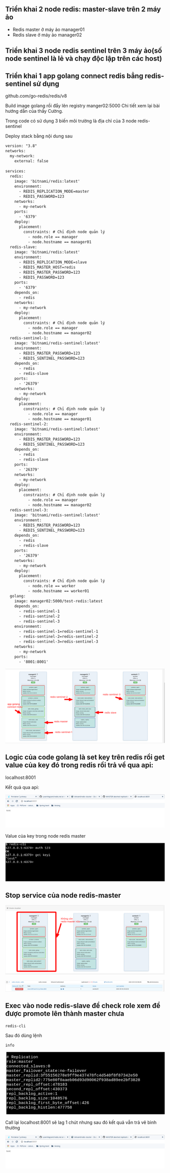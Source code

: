 ## Triển khai 2 node redis: master-slave trên 2 máy ảo

- Redis master ở máy ảo manager01
- Redis slave ở máy ảo manager02

## Triển khai 3 node redis sentinel trên 3 máy ảo(số node sentinel là lẻ và chạy độc lập trên các host)

## Triển khai 1 app golang connect redis bẳng redis-sentinel sử dụng

github.com/go-redis/redis/v8

Build image golang rồi đẩy lên registry manger02:5000 Chi tiết xem lại bài hướng dẫn của thầy Cường.

Trong code có sử dụng 3 biến môi trường là địa chỉ của 3 node redis-sentinel

Deploy stack bằng nội dung sau

```
version: "3.8"
networks:
  my-network:
    external: false

services:
  redis:
    image: 'bitnami/redis:latest'
    environment:
      - REDIS_REPLICATION_MODE=master
      - REDIS_PASSWORD=123
    networks:
      - my-network
    ports:
      - '6379'
    deploy:
      placement:
        constraints: # Chỉ định node quản lý
          - node.role == manager
          - node.hostname == manager01
  redis-slave:
    image: 'bitnami/redis:latest'
    environment:
      - REDIS_REPLICATION_MODE=slave
      - REDIS_MASTER_HOST=redis
      - REDIS_MASTER_PASSWORD=123
      - REDIS_PASSWORD=123
    ports:
      - '6379'
    depends_on:
      - redis
    networks:
      - my-network
    deploy:
      placement:
        constraints: # Chỉ định node quản lý
          - node.role == manager
          - node.hostname == manager02
  redis-sentinel-1:
    image: 'bitnami/redis-sentinel:latest'
    environment:
      - REDIS_MASTER_PASSWORD=123
      - REDIS_SENTINEL_PASSWORD=123
    depends_on:
      - redis
      - redis-slave
    ports:
      - '26379'
    networks:
      - my-network
    deploy:
      placement:
        constraints: # Chỉ định node quản lý
          - node.role == manager
          - node.hostname == manager01
  redis-sentinel-2:
    image: 'bitnami/redis-sentinel:latest'
    environment:
      - REDIS_MASTER_PASSWORD=123
      - REDIS_SENTINEL_PASSWORD=123
    depends_on:
      - redis
      - redis-slave
    ports:
      - '26379'
    networks:
      - my-network
    deploy:
      placement:
        constraints: # Chỉ định node quản lý
          - node.role == manager
          - node.hostname == manager02
  redis-sentinel-3:
    image: 'bitnami/redis-sentinel:latest'
    environment:
      - REDIS_MASTER_PASSWORD=123
      - REDIS_SENTINEL_PASSWORD=123
    depends_on:
      - redis
      - redis-slave
    ports:
      - '26379'
    networks:
      - my-network
    deploy:
      placement:
        constraints: # Chỉ định node quản lý
          - node.role == worker
          - node.hostname == worker01
  golang:
    image: manager02:5000/test-redis:latest
    depends_on:
      - redis-sentinel-1
      - redis-sentinel-2
      - redis-sentinel-3
    environment:
      - redis-sentinel-1=redis-sentinel-1
      - redis-sentinel-2=redis-sentinel-2
      - redis-sentinel-3=redis-sentinel-3
    networks:
      - my-network
    ports:
      - '8001:8001'
```

![image](img/redis-sentinel.png)


## Logic của code golang là set key trên redis rồi get value của key đó trong redis rồi trả về qua api: 

localhost:8001

Kết quả qua api:

![image](img/api-1.png)

Value của key trong node redis master

![image](img/redis-key.png)

## Stop service của node redis-master
![image](img/xoa-redis-master.png)


![image](img/tat-redis-master.png)

## Exec vào node redis-slave để check role xem để được promote lên thành master chưa

```
redis-cli
``` 
Sau đó dùng lệnh
```
info
```

![image](img/redis-info.png)

Call lại localhost:8001 sẽ lag 1 chút nhưng sau đó kết quả vẫn trả vê bình thường

![image](img/api-1.png)